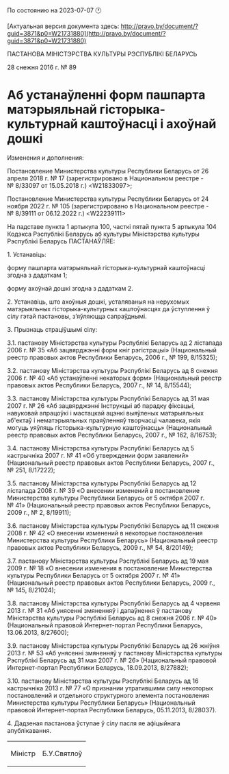 По состоянию на 2023-07-07 &#x1F550;

[Актуальная версия документа здесь: http://pravo.by/document/?guid=3871&p0=W21731880](http://pravo.by/document/?guid=3871&p0=W21731880)

<p>ПАСТАНОВА МІНІСТЭРСТВА КУЛЬТУРЫ РЭСПУБЛІКІ БЕЛАРУСЬ</p>
<p>28 снежня 2016 г. № 89</p>
<h1>Аб устанаўленні форм пашпарта матэрыяльнай гісторыка-культурнай каштоўнасці і ахоўнай дошкі</h1>
<p>Изменения и дополнения:</p>
<p>Постановление Министерства культуры Республики Беларусь от 26 апреля 2018 г. № 17 (зарегистрировано в Национальном реестре - № 8/33097 от 15.05.2018 г.) &lt;W21833097&gt;;</p>
<p>Постановление Министерства культуры Республики Беларусь от 24 ноября 2022 г. № 105 (зарегистрировано в Национальном реестре - № 8/39111 от 06.12.2022 г.) &lt;W22239111&gt;</p>
<p></p>
<p>На падставе пункта 1 артыкула 100, часткі пятай пункта 5 артыкула 104 Кодэкса Рэспублікі Беларусь аб культуры Мiнiстэрства культуры Рэспублiкi Беларусь ПАСТАНАЎЛЯЕ:</p>
<p>1. Устанавiць:</p>
<p>форму пашпарта матэрыяльнай гiсторыка-культурнай каштоўнасцi згодна з дадаткам 1;</p>
<p>форму ахоўнай дошкi згодна з дадаткам 2.</p>
<p>2. Устанавіць, што ахоўныя дошкі, усталяваныя на нерухомых матэрыяльных гісторыка-культурных каштоўнасцях да ўступлення ў сілу гэтай пастановы, з’яўляюцца сапраўднымі.</p>
<p>3. Прызнаць страціўшымі сілу:</p>
<p>3.1. пастанову Мiнiстэрства культуры Рэспублiкi Беларусь ад 2 лістапада 2006 г. № 35 «Аб зацвярджэнні форм кніг рэгістрацыі» (Национальный реестр правовых актов Республики Беларусь, 2006 г., № 199, 8/15325);</p>
<p>3.2. пастанову Мiнiстэрства культуры Рэспублiкi Беларусь ад 8 снежня 2006 г. № 40 «Аб устанаўленнi некаторых форм» (Национальный реестр правовых актов Республики Беларусь, 2007 г., № 14, 8/15544);</p>
<p>3.3. пастанову Мiнiстэрства культуры Рэспублiкi Беларусь ад 31 мая 2007 г. № 26 «Аб зацвярджэннi Iнструкцыi аб парадку фiксацыi, навуковай апрацоўкi i мастацкай ацэнкi выяўленых матэрыяльных аб'ектаў i нематэрыяльных праяўленняў творчасцi чалавека, якiя могуць уяўляць гiсторыка-культурную каштоўнасць» (Национальный реестр правовых актов Республики Беларусь, 2007 г., № 162, 8/16753);</p>
<p>3.4. пастанову Мiнiстэрства культуры Рэспублiкi Беларусь ад 5 кастрычніка 2007 г. № 41 «Об утверждении форм заявлений» (Национальный реестр правовых актов Республики Беларусь, 2007 г., № 251, 8/17222);</p>
<p>3.5. пастанову Мiнiстэрства культуры Рэспублiкi Беларусь ад 12 лістапада 2008 г. № 39 «О внесении изменений в постановление Министерства культуры Республики Беларусь от 5 октября 2007 г. № 41» (Национальный реестр правовых актов Республики Беларусь, 2009 г., № 2, 8/19911);</p>
<p>3.6. пастанову Міністэрства культуры Рэспублікі Беларусь ад 11 снежня 2008 г. № 42 «О внесении изменений в некоторые постановления Министерства культуры Республики Беларусь» (Национальный реестр правовых актов Республики Беларусь, 2009 г., № 54, 8/20149);</p>
<p>3.7. пастанову Мiнiстэрства культуры Рэспублiкi Беларусь ад 19 мая 2009 г. № 18 «О внесении изменения в постановление Министерства культуры Республики Беларусь от 5 октября 2007 г. № 41» (Национальный реестр правовых актов Республики Беларусь, 2009 г., № 145, 8/21024);</p>
<p>3.8. пастанову Мiнiстэрства культуры Рэспублiкi Беларусь ад 4 чэрвеня 2013 г. № 31 «Аб унясеннi змяненняў i дапаўнення ў пастанову Міністэрства культуры Рэспублікі Беларусь ад 8 снежня 2006 г. № 40» (Национальный правовой Интернет-портал Республики Беларусь, 13.06.2013, 8/27600);</p>
<p>3.9. пастанову Мiнiстэрства культуры Рэспублiкi Беларусь ад 26 жніўня 2013 г. № 53 «Аб унясеннi змяненняў у пастанову Мiнiстэрства культуры Рэспублiкi Беларусь ад 31 мая 2007 г. № 26» (Национальный правовой Интернет-портал Республики Беларусь, 18.09.2013, 8/27882);</p>
<p>3.10. пастанову Мiнiстэрства культуры Рэспублiкi Беларусь ад 16 кастрычніка 2013 г. № 77 «О признании утратившими силу некоторых постановлений и отдельного структурного элемента постановления Министерства культуры Республики Беларусь» (Национальный правовой Интернет-портал Республики Беларусь, 05.11.2013, 8/28037).</p>
<p>4. Дадзеная пастанова ўступае ў сiлу пасля яе афіцыйнага апублікавання.</p>
<p></p>
<table><tr>
<td><p>Мiнiстр</p></td>
<td><p>Б.У.Святлоў</p></td>
</tr></table>
<p></p>